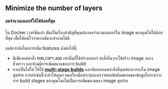 ## Minimize the number of layers

#### ลดจำนวนเลเยอร์ให้ได้น้อยที่สุด

ใน Docker เวอร์ชันเก่า มันเป็นเรื่องสำคัญที่คุณต้องลดจำนวนเลเยอร์ใน image ของคุณให้ได้น้อยที่สุด เพื่อให้แน่ใจว่าพวกมันจะทำงานได้ดี

ลดข้อจำกัดโดยการเพิ่ม features ดังต่อไปนี้:

- มีเพียงแค่คำสั่ง `RUN`,`COPY`,`ADD` เท่านั้นที่ใช้สร้างเลยอร์ คำสั่งอื่นๆจะใช้สร้าง image กลางชั่วคราว และห้ามมีการเพิ่มขนาดของการ build
- หากเป็นไปได้ ให้ใช้ **[multi-stage builds](https://docs.docker.com/develop/develop-images/multistage-build/)** และคัดลอกเฉพาะสิ่งที่คุณต้องการลงใน image สุดท้าย การทำเช่นนี้จะทำให้คุณรวมเครื่องมือต่างๆและตรวจสอบข้อผิดพลาดของข้อมูลในระหว่างการ build stages ของคุณโดยไม่เป็นการเพิ่มขนาดของ image สุดท้าย
